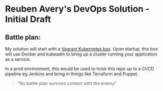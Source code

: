 # Reuben Avery's DevOps Solution - Initial Draft

## Battle plan: 
My solution will start with a [Vagrant Kubernetes box](https://github.com/oracle/vagrant-boxes/tree/master/Kubernetes).  Upon startup, this box will use Docker and kubeadm to bring up a cluster running your application as a service.

In a prod environment, this would be used to hook this repo up to a CI/CD pipeline eg Jenkins and bring in things like Terraform and Puppet.

> "No battle plan survives contact with the enemy"
